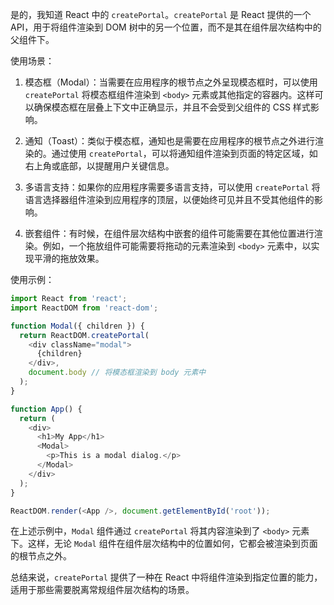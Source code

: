 是的，我知道 React 中的 `createPortal`。`createPortal` 是 React 提供的一个 API，用于将组件渲染到 DOM 树中的另一个位置，而不是其在组件层次结构中的父组件下。

使用场景：
1. 模态框（Modal）：当需要在应用程序的根节点之外呈现模态框时，可以使用 `createPortal` 将模态框组件渲染到 `<body>` 元素或其他指定的容器内。这样可以确保模态框在层叠上下文中正确显示，并且不会受到父组件的 CSS 样式影响。

2. 通知（Toast）：类似于模态框，通知也是需要在应用程序的根节点之外进行渲染的。通过使用 `createPortal`，可以将通知组件渲染到页面的特定区域，如右上角或底部，以提醒用户关键信息。

3. 多语言支持：如果你的应用程序需要多语言支持，可以使用 `createPortal` 将语言选择器组件渲染到应用程序的顶层，以便始终可见并且不受其他组件的影响。

4. 嵌套组件：有时候，在组件层次结构中嵌套的组件可能需要在其他位置进行渲染。例如，一个拖放组件可能需要将拖动的元素渲染到 `<body>` 元素中，以实现平滑的拖放效果。

使用示例：
```javascript
import React from 'react';
import ReactDOM from 'react-dom';

function Modal({ children }) {
  return ReactDOM.createPortal(
    <div className="modal">
      {children}
    </div>,
    document.body // 将模态框渲染到 body 元素中
  );
}

function App() {
  return (
    <div>
      <h1>My App</h1>
      <Modal>
        <p>This is a modal dialog.</p>
      </Modal>
    </div>
  );
}

ReactDOM.render(<App />, document.getElementById('root'));
```

在上述示例中，`Modal` 组件通过 `createPortal` 将其内容渲染到了 `<body>` 元素下。这样，无论 `Modal` 组件在组件层次结构中的位置如何，它都会被渲染到页面的根节点之外。

总结来说，`createPortal` 提供了一种在 React 中将组件渲染到指定位置的能力，适用于那些需要脱离常规组件层次结构的场景。